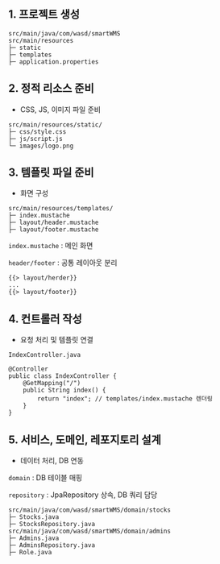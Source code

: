 ## 1. 프로젝트 생성

```
src/main/java/com/wasd/smartWMS
src/main/resources
├─ static
├─ templates
├─ application.properties
```

## 2. 정적 리소스 준비

- CSS, JS, 이미지 파일 준비

```
src/main/resources/static/
├─ css/style.css
├─ js/script.js
└─ images/logo.png
```

## 3. 템플릿 파일 준비

- 화면 구성

```
src/main/resources/templates/
├─ index.mustache
├─ layout/header.mustache
├─ layout/footer.mustache
```

`index.mustache` : 메인 화면

`header/footer` : 공통 레이아웃 분리

```
{{> layout/herder}}
...
{{> layout/footer}}
```

## 4. 컨트롤러 작성

- 요청 처리 및 템플릿 연결

`IndexController.java`

```
@Controller
public class IndexController {
    @GetMapping("/")
    public String index() {
        return "index"; // templates/index.mustache 렌더링
    }
}
```

## 5. 서비스, 도메인, 레포지토리 설계

- 데이터 처리, DB 연동

`domain` : DB 테이블 매핑

`repository` : JpaRepository 상속, DB 쿼리 담당

```
src/main/java/com/wasd/smartWMS/domain/stocks
├─ Stocks.java
├─ StocksRepository.java
src/main/java/com/wasd/smartWMS/domain/admins
├─ Admins.java
├─ AdminsRepository.java
├─ Role.java
```

